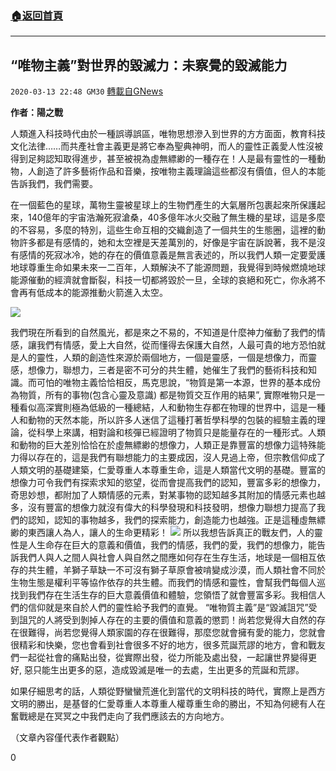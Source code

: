 ###  [:house:返回首頁](https://github.com/ourhimalayas/txt)
---

## “唯物主義”對世界的毀滅力：未察覺的毀滅能力
`2020-03-13 22:48 GM30` [轉載自GNews](https://gnews.org/zh-hant/140535/)

**作者：陽之戰**

人類進入科技時代由於一種誤導誤區，唯物思想滲入到世界的方方面面，教育科技文化法律……而共產社會主義更是將它奉為聖典神明，而人的靈性正義愛人性沒被得到足夠認知取得進步，甚至被視為虛無縹緲的一種存在！人是最有靈性的一種動物，人創造了許多藝術作品和音樂，按唯物主義理論這些都沒有價值，但人的本能告訴我們，我們需要。

在一個藍色的星球，萬物生靈被星球上的生物們產生的大氣層所包裹起來所保護起來，140億年的宇宙浩瀚死寂滄桑，40多億年冰火交融了無生機的星球，這是多麼的不容易，多麼的特別，這些生命互相的交織創造了一個共生的生態圈，這裡的動物許多都是有感情的，她和太空裡是天差萬別的，好像是宇宙在訴說著，我不是沒有感情的死寂冰冷，她的存在的價值意義是無言表述的，所以我們人類一定要愛護地球尊重生命如果未來一二百年，人類解決不了能源問題，我覺得到時候燃燒地球能源催動的經濟就會斷裂，科技一切都將毀於一旦，全球的哀絕和死亡，你永將不會再有低成本的能源推動火箭進入太空。

![](https://s3-ap-northeast-1.amazonaws.com/news.guo.offload.media/wp-content/uploads/2020/03/13223935/1-134.jpg)

我們現在所看到的自然風光，都是來之不易的，不知道是什麼神力催動了我們的情感，讓我們有情感，愛上大自然，從而懂得去保護大自然，人最可貴的地方恐怕就是人的靈性，人類的創造性來源於兩個地方，一個是靈感，一個是想像力，而靈感，想像力，聯想力，三者是密不可分的共生體，她催生了我們的藝術科技和知識。而可怕的唯物主義恰恰相反，馬克思說，“物質是第一本源，世界的基本成份為物質，所有的事物(包含心靈及意識) 都是物質交互作用的結果”, 實際唯物只是一種看似高深實則極為低級的一種總結，人和動物生存都在物理的世界中，這是一種人和動物的天然本能，所以許多人迷信了這種打著哲學科學的包裝的經驗主義的理論，從科學上來講，相對論和核彈已經證明了物質只是能量存在的一種形式。人類和動物的巨大差別恰恰在於虛無縹緲的想像力，人類正是靠豐富的想像力這特殊能力得以存在的，這是我們有聯想能力的主要成因，沒人見過上帝，但宗教信仰成了人類文明的基礎建築，仁愛尊重人本尊重生命，這是人類當代文明的基礎。豐富的想像力可令我們有探索求知的慾望，從而會提高我們的認知，豐富多彩的想像力，奇思妙想，都附加了人類情感的元素，對某事物的認知越多其附加的情感元素也越多，沒有豐富的想像力就沒有偉大的科學發現和科技發明，想像力聯想力提高了我們的認知，認知的事物越多，我們的探索能力，創造能力也越強。正是這種虛無縹緲的東西讓人為人，讓人的生命更精彩！
![](https://s3-ap-northeast-1.amazonaws.com/news.guo.offload.media/wp-content/uploads/2020/03/13224021/2-34.jpg)
所以我想告訴真正的戰友們，人的靈性是人生命存在巨大的意義和價值，我們的情感，我們的愛，我們的想像力，能告訴我們人與人之間人與社會人與自然之間應如何存在生存生活，地球是一個相互依存的共生體，羊獅子草缺一不可沒有獅子草原會被啃變成沙漠，而人類社會不同於生物生態是權利平等協作依存的共生體。而我們的情感和靈性，會幫我們每個人巡找到我們存在生活生存的巨大意義價值和體驗，您領悟了就會豐富多彩。我相信人們的信仰就是來自於人們的靈性給予我們的直覺。 “唯物質主義”是“毀滅詛咒”受到詛咒的人將受到剝掉人存在的主要的價值和意義的懲罰！尚若您覺得大自然的存在很難得，尚若您覺得人類家園的存在很難得，那麼您就會擁有愛的能力，您就會很精彩和快樂，您也會看到社會很多不好的地方，很多荒誕荒謬的地方，會和戰友們一起從社會的痛點出發，從實際出發，從力所能及處出發，一起讓世界變得更好, 惡只能生出更多的惡，造成毀滅是唯一的去處，生出更多的荒誕和荒謬。

如果仔細思考的話，人類從野蠻蠻荒進化到當代的文明科技的時代，實際上是西方文明的勝出，是基督的仁愛尊重人本尊重人權尊重生命的勝出，不知為何總有人在奮戰總是在冥冥之中我們走向了我們應該去的方向地方。

（文章內容僅代表作者觀點）

0
